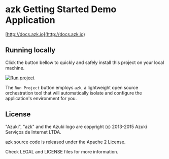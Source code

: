 # azk Getting Started Demo Application

[http://docs.azk.io](http://docs.azk.io)

## Running locally

Click the button bellow to quickly and safely install this project on your local machine.

[![Run project](https://s3-sa-east-1.amazonaws.com/assets.azk.io/run-project.png)](http://run.azk.io/start/?repo=azukiapp/azkdemo&ref=azkfile)

The `Run Project` button employs `azk`, a lightweight open source orchestration tool that will automatically isolate and configure the application's environment for you.

## License

"Azuki", "azk" and the Azuki logo are copyright (c) 2013-2015 Azuki Serviços de Internet LTDA.

azk source code is released under the Apache 2 License.

Check LEGAL and LICENSE files for more information.
